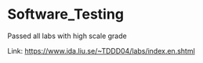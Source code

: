 # Software_Testing

Passed all labs with high scale grade

Link: https://www.ida.liu.se/~TDDD04/labs/index.en.shtml
